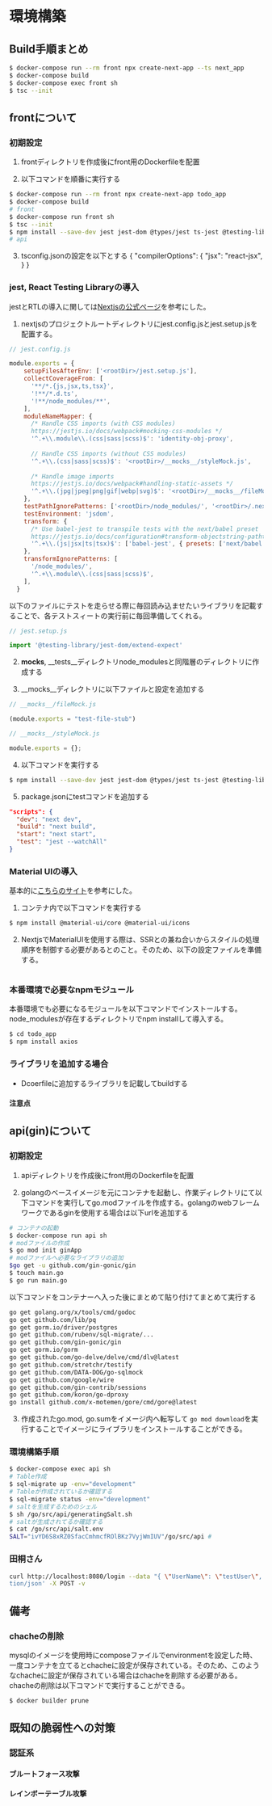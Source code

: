 # 環境構築

## Build手順まとめ

```sh
$ docker-compose run --rm front npx create-next-app --ts next_app 
$ docker-compose build
$ docker-compose exec front sh
$ tsc --init
```


## frontについて

### 初期設定

1. frontディレクトリを作成後にfront用のDockerfileを配置

2. 以下コマンドを順番に実行する

```sh
$ docker-compose run --rm front npx create-next-app todo_app 
$ docker-compose build
# front
$ docker-compose run front sh
$ tsc --init
$ npm install --save-dev jest jest-dom @types/jest ts-jest @testing-library/dom @testing-library/jest-dom @testing-library/react babel-jest identity-obj-proxy react-test-renderer
# api
```

3. tsconfig.jsonの設定を以下とする
{ 
    "compilerOptions": {
    "jsx": "react-jsx",
    }
}

### jest, React Testing Libraryの導入

jestとRTLの導入に関しては[Nextjsの公式ページ](https://nextjs.org/docs/testing)を参考にした。

1. nextjsのプロジェクトルートディレクトリにjest.config.jsとjest.setup.jsを配置する。

```js
// jest.config.js

module.exports = {
    setupFilesAfterEnv: ['<rootDir>/jest.setup.js'],
    collectCoverageFrom: [
      '**/*.{js,jsx,ts,tsx}',
      '!**/*.d.ts',
      '!**/node_modules/**',
    ],
    moduleNameMapper: {
      /* Handle CSS imports (with CSS modules)
      https://jestjs.io/docs/webpack#mocking-css-modules */
      '^.+\\.module\\.(css|sass|scss)$': 'identity-obj-proxy',
  
      // Handle CSS imports (without CSS modules)
      '^.+\\.(css|sass|scss)$': '<rootDir>/__mocks__/styleMock.js',
  
      /* Handle image imports
      https://jestjs.io/docs/webpack#handling-static-assets */
      '^.+\\.(jpg|jpeg|png|gif|webp|svg)$': '<rootDir>/__mocks__/fileMock.js',
    },
    testPathIgnorePatterns: ['<rootDir>/node_modules/', '<rootDir>/.next/'],
    testEnvironment: 'jsdom',
    transform: {
      /* Use babel-jest to transpile tests with the next/babel preset
      https://jestjs.io/docs/configuration#transform-objectstring-pathtotransformer--pathtotransformer-object */
      '^.+\\.(js|jsx|ts|tsx)$': ['babel-jest', { presets: ['next/babel'] }],
    },
    transformIgnorePatterns: [
      '/node_modules/',
      '^.+\\.module\\.(css|sass|scss)$',
    ],
  }
```

以下のファイルにテストを走らせる際に毎回読み込ませたいライブラリを記載することで、各テストスィートの実行前に毎回準備してくれる。

```js
// jest.setup.js

import '@testing-library/jest-dom/extend-expect'
```

2. __mocks__, __tests__ディレクトリnode_modulesと同階層のディレクトリに作成する

3. __mocks__ディレクトリに以下ファイルと設定を追加する

```js
// __mocks__/fileMock.js

(module.exports = "test-file-stub")
```

```js
// __mocks__/styleMock.js

module.exports = {};
```

4. 以下コマンドを実行する

 ```bash
$ npm install --save-dev jest jest-dom @types/jest ts-jest @testing-library/dom @testing-library/jest-dom @testing-library/react babel-jest identity-obj-proxy react-test-renderer
 ```

5. package.jsonにtestコマンドを追加する

```json
"scripts": {
  "dev": "next dev",
  "build": "next build",
  "start": "next start",
  "test": "jest --watchAll"
}
```

### Material UIの導入

基本的に[こちらのサイト](https://maku.blog/p/s6djqw3/)を参考にした。

1. コンテナ内で以下コマンドを実行する

```bash
$ npm install @material-ui/core @material-ui/icons
```

2. NextjsでMaterialUIを使用する際は、SSRとの兼ね合いからスタイルの処理順序を制御する必要があるとのこと。そのため、以下の設定ファイルを準備する。

```

```

### 本番環境で必要なnpmモジュール

本番環境でも必要になるモジュールを以下コマンドでインストールする。node_modulesが存在するディレクトリでnpm installして導入する。

```bash
$ cd todo_app
$ npm install axios
```

### ライブラリを追加する場合

- Dcoerfileに追加するライブラリを記載してbuildする

#### 注意点



## api(gin)について

### 初期設定
    
1. apiディレクトリを作成後にfront用のDockerfileを配置

2. golangのベースイメージを元にコンテナを起動し、作業ディレクトリにて以下コマンドを実行してgo.modファイルを作成する。golangのwebフレームワークであるginを使用する場合は以下urlを追加する

```sh
# コンテナの起動
$ docker-compose run api sh
# modファイルの作成
$ go mod init ginApp
# modファイルへ必要なライブラリの追加
$go get -u github.com/gin-gonic/gin
$ touch main.go
$ go run main.go
```

以下コマンドをコンテナーへ入った後にまとめて貼り付けてまとめて実行する
```sh
go get golang.org/x/tools/cmd/godoc
go get github.com/lib/pq
go get gorm.io/driver/postgres 
go get github.com/rubenv/sql-migrate/...
go get github.com/gin-gonic/gin
go get gorm.io/gorm
go get github.com/go-delve/delve/cmd/dlv@latest
go get github.com/stretchr/testify
go get github.com/DATA-DOG/go-sqlmock
go get github.com/google/wire
go get github.com/gin-contrib/sessions
go get github.com/koron/go-dproxy
go install github.com/x-motemen/gore/cmd/gore@latest
```

3. 作成されたgo.mod, go.sumをイメージ内へ転写して `go mod download`を実行することでイメージにライブラリをインストールすることができる。

### 環境構築手順

```sh
$ docker-compose exec api sh
# Table作成
$ sql-migrate up -env="development"
# Tableが作成されているか確認する
$ sql-migrate status -env="development"
# saltを生成するためのシェル
$ sh /go/src/api/generatingSalt.sh
# saltが生成されてるか確認する
$ cat /go/src/api/salt.env
SALT="ivYD6S8xRZ0SfacCmhmcfROlBKz7VyjWmIUV"/go/src/api # 
```

### 田桐さん

```bash
curl http://localhost:8080/login --data "{ \"UserName\": \"testUser\", \"Email\": \"testUser@gin.org\",  \"Password\": \"password\"}" -H 'Content-type: applica
tion/json' -X POST -v
```

## 備考

### chacheの削除

mysqlのイメージを使用時にcomposeファイルでenvironmentを設定した時、一度コンテナを立てるとchacheに設定が保存されている。そのため、このようなchacheに設定が保存されている場合はchacheを削除する必要がある。chacheの削除は以下コマンドで実行することができる。

```bash
$ docker builder prune
```

## 既知の脆弱性への対策

### 認証系

#### ブルートフォース攻撃

#### レインボーテーブル攻撃

